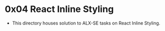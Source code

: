 # 0x04 React Inline Styling

- This directory houses solution to ALX-SE tasks on React Inline Styling.

